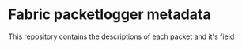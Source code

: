 # Fabric packetlogger metadata

This repository contains the descriptions of each packet and it's field